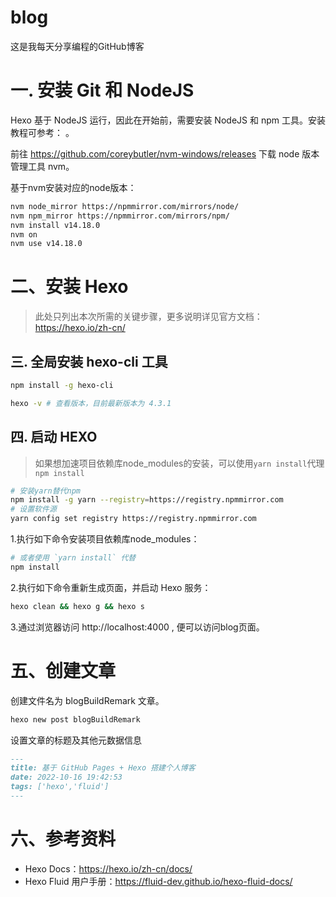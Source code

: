 # blog
这是我每天分享编程的GitHub博客

# 一. 安装 Git 和 NodeJS

Hexo 基于 NodeJS 运行，因此在开始前，需要安装 NodeJS 和 npm 工具。安装教程可参考： []()。

前往 https://github.com/coreybutler/nvm-windows/releases 下载 node 版本管理工具 nvm。

基于nvm安装对应的node版本：
```bash
nvm node_mirror https://npmmirror.com/mirrors/node/
nvm npm_mirror https://npmmirror.com/mirrors/npm/
nvm install v14.18.0
nvm on
nvm use v14.18.0
```

# 二、安装 Hexo

> 此处只列出本次所需的关键步骤，更多说明详见官方文档：https://hexo.io/zh-cn/

## 三. 全局安装 hexo-cli 工具
```bash
npm install -g hexo-cli

hexo -v # 查看版本，目前最新版本为 4.3.1
```

## 四. 启动 HEXO

> 如果想加速项目依赖库node_modules的安装，可以使用`yarn install`代理`npm install`

```bash
# 安装yarn替代npm
npm install -g yarn --registry=https://registry.npmmirror.com
# 设置软件源
yarn config set registry https://registry.npmmirror.com
```

1.执行如下命令安装项目依赖库node_modules：
```bash
# 或者使用 `yarn install` 代替
npm install
```

2.执行如下命令重新生成页面，并启动 Hexo 服务：
```bash
hexo clean && hexo g && hexo s
```

3.通过浏览器访问 http://localhost:4000 , 便可以访问blog页面。

# 五、创建文章

创建文件名为 blogBuildRemark 文章。

```bash
hexo new post blogBuildRemark
```

设置文章的标题及其他元数据信息

```markdown
---
title: 基于 GitHub Pages + Hexo 搭建个人博客
date: 2022-10-16 19:42:53
tags: ['hexo','fluid']
---
```

# 六、参考资料
- Hexo Docs：https://hexo.io/zh-cn/docs/
- Hexo Fluid 用户手册：https://fluid-dev.github.io/hexo-fluid-docs/
